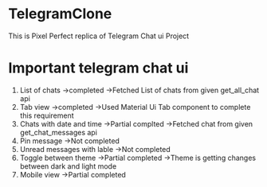 # TelegramClone
This is Pixel Perfect replica of Telegram Chat ui Project

# Important telegram chat ui
1. List of chats
   ->completed
   ->Fetched List of chats from given get_all_chat api
3. Tab view
   ->completed
   ->Used Material Ui Tab component to complete this requirement
5. Chats with date and time
   ->Partial complted
   ->Fetched chat from given get_chat_messages api
7. Pin message
   ->Not completed
9. Unread messages with lable
    ->Not completed
11. Toggle between theme
    ->Partial completed
    ->Theme is getting changes between dark and light mode
13. Mobile view
    ->Partial completed
